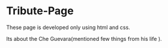 # Tribute-Page
These page is developed only using html and css.

Its about the Che Guevara(mentioned few things from his life ).
